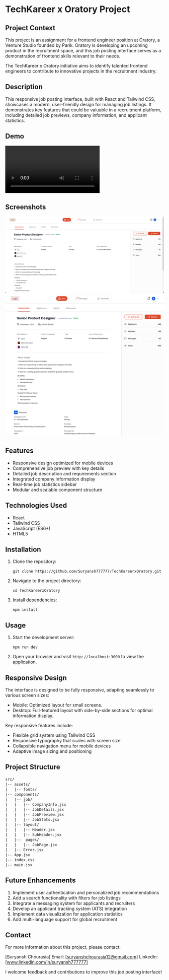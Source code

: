 #  TechKareer x Oratory Project

## Project Context

This project is an assignment for a frontend engineer position at Oratory, a Venture Studio founded by Parik. Oratory is developing an upcoming product in the recruitment space, and this job posting interface serves as a demonstration of frontend skills relevant to their needs.

The TechKareer x Oratory initiative aims to identify talented frontend engineers to contribute to innovative projects in the recruitment industry.

## Description

This responsive job posting interface, built with React and Tailwind CSS, showcases a modern, user-friendly design for managing job listings. It demonstrates key features that could be valuable in a recruitment platform, including detailed job previews, company information, and applicant statistics.

## Demo

![Project Video](public/videos/FinalVideo.webm)

## Screenshots

![Project Screenshot 1](public/images/FinalScreenShot.png)
![Project Screenshot 2](public/images/FinalScreenshot2.png)

## Features

- Responsive design optimized for mobile devices
- Comprehensive job preview with key details
- Detailed job description and requirements section
- Integrated company information display
- Real-time job statistics sidebar
- Modular and scalable component structure

## Technologies Used

- React
- Tailwind CSS
- JavaScript (ES6+)
- HTML5

## Installation

1. Clone the repository:
   ```
   git clone https://github.com/Suryansh777777/TechKareerxOratory.git
   ```
2. Navigate to the project directory:
   ```
   cd TechKareerxOratory
   ```
3. Install dependencies:
   ```
   npm install
   ```

## Usage

1. Start the development server:
   ```
   npm run dev
   ```
2. Open your browser and visit `http://localhost:3000` to view the application.

## Responsive Design

The interface is designed to be fully responsive, adapting seamlessly to various screen sizes:

- Mobile: Optimized layout for small screens.
- Desktop: Full-featured layout with side-by-side sections for optimal information display.

Key responsive features include:
- Flexible grid system using Tailwind CSS
- Responsive typography that scales with screen size
- Collapsible navigation menu for mobile devices
- Adaptive image sizing and positioning

## Project Structure

```
src/
|-- assets/
|   |-- fonts/
|-- components/
|   |-- job/
|   |   |-- CompanyInfo.jsx
|   |   |-- JobDetails.jsx
|   |   |-- JobPreview.jsx
|   |   |-- JobStats.jsx
|   |-- layout/
|   |   |-- Header.jsx
|   |   |-- SubHeader.jsx
|   |--  pages/
|   |   |-- JobPage.jsx
|   |-- Error.jsx
|-- App.jsx
|-- index.css
|-- main.jsx

```

## Future Enhancements

1. Implement user authentication and personalized job recommendations
2. Add a search functionality with filters for job listings
3. Integrate a messaging system for applicants and recruiters
4. Develop an applicant tracking system (ATS) integration
5. Implement data visualization for application statistics
6. Add multi-language support for global recruitment

## Contact

For more information about this project, please contact:

[Suryansh Chourasia]
Email: [suryanshchourasia12@gmail.com]
LinkedIn: [www.linkedin.com/in/suryansh777777]


I welcome feedback and contributions to improve this job posting interface!

